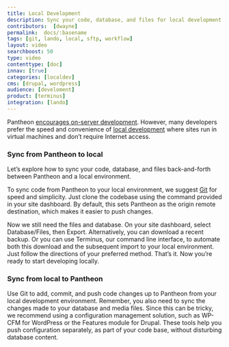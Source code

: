 ```yaml
---
title: Local Development
description: Sync your code, database, and files for local development.
contributors:  [dwayne]
permalink:  docs/:basename
tags: [git, lando, local, sftp, workflow]
layout: video
searchboost: 50
type: video
contenttype: [doc]
innav: [true]
categories: [localdev]
cms: [drupal, wordpress]
audience: [develoment]
product: [terminus]
integration: [lando]
---
```


<Youtube src="z01vIuB3kRg" title="Local Development" />

<Partial file="deprecate-kalabox.md" />

Pantheon [encourages on-server development](/guides/support/#local-development). However, many developers prefer the speed and convenience of [local development](/guides/local-development) where sites run in virtual machines and don’t require Internet access.

### Sync from Pantheon to local

Let’s explore how to sync your code, database, and files back-and-forth between Pantheon and a local environment.

To sync code from Pantheon to your local environment, we suggest [Git](/guides/git/git-config) for speed and simplicity. Just clone the codebase using the command provided in your site dashboard. By default, this sets Pantheon as the origin remote destination, which makes it easier to push changes.

Now we still need the files and database. On your site dashboard, select Database/Files, then Export. Alternatively, you can download a recent backup. Or you can use Terminus, our command line interface, to automate both this download and the subsequent import to your local environment. Just follow the directions of your preferred method. That’s it. Now you’re ready to start developing locally.

### Sync from local to Pantheon

Use Git to add, commit, and push code changes up to Pantheon from your local development environment. Remember, you also need to sync the changes made to your database and media files. Since this can be tricky, we recommend using a configuration management solution, such as WP-CFM for WordPress or the Features module for Drupal. These tools help you push configuration separately, as part of your code base, without disturbing database content.

